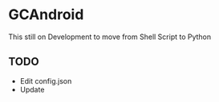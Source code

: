 # GCAndroid

This still on Development to move from Shell Script to Python

## TODO

* Edit config.json
* Update